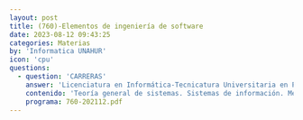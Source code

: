 ```yaml
---
layout: post
title: (760)-Elementos de ingeniería de software
date: 2023-08-12 09:43:25
categories: Materias
by: 'Informatica UNAHUR'
icon: 'cpu'
questions:
  - question: 'CARRERAS'
    answer: 'Licenciatura en Informática-Tecnicatura Universitaria en Programación-Tecnicatura Universitaria en Programación de Videojuegos-'
    contenido: 'Teoría general de sistemas. Sistemas de información. Metodologías ágiles: actividades, productos, formas de articulación, roles. Ejemplos: Scrum. Metodologías estructuradas: actividades, productos, formas de articulación, roles. Ejemplos: UP. Similitudes y diferencias entre metodologías ágiles y estructuradas. El proceso del software. Concepto de ciclo de vida, relación con distintas metodologías. Métricas: qué son, qué miden, para qué y cuándo sirven. Estimación de esfuerzos. Conceptos de requerimiento funcional y no funcional. Distintos tipos de testing: de unidad, funcional, de sistema, de stress, de carga. Noción de cobertura. Tests automáticos, integración continua, interacción de las actividades de coding y refactor. Noción de TDD. Nociones de riesgo y plan de contingencia. Ingeniería de Software de sistemas de tiempo real.'
    programa: 760-202112.pdf
---
```

